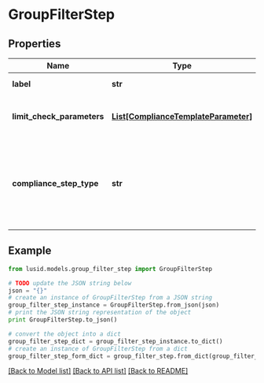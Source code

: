 # GroupFilterStep


## Properties
Name | Type | Description | Notes
------------ | ------------- | ------------- | -------------
**label** | **str** | The label of the compliance step | 
**limit_check_parameters** | [**List[ComplianceTemplateParameter]**](ComplianceTemplateParameter.md) | Parameters required for an absolute limit check | 
**compliance_step_type** | **str** | . The available values are: FilterStep, GroupByStep, GroupFilterStep, BranchStep, RecombineStep, CheckStep, PercentCheckStep | 

## Example

```python
from lusid.models.group_filter_step import GroupFilterStep

# TODO update the JSON string below
json = "{}"
# create an instance of GroupFilterStep from a JSON string
group_filter_step_instance = GroupFilterStep.from_json(json)
# print the JSON string representation of the object
print GroupFilterStep.to_json()

# convert the object into a dict
group_filter_step_dict = group_filter_step_instance.to_dict()
# create an instance of GroupFilterStep from a dict
group_filter_step_form_dict = group_filter_step.from_dict(group_filter_step_dict)
```
[[Back to Model list]](../README.md#documentation-for-models) [[Back to API list]](../README.md#documentation-for-api-endpoints) [[Back to README]](../README.md)


